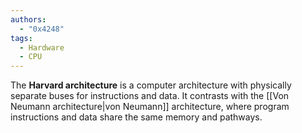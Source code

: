 ```yaml
---
authors:
  - "0x4248"
tags:
  - Hardware
  - CPU
---
```

The **Harvard architecture** is a computer architecture with physically separate buses for instructions and data. It contrasts with the [[Von Neumann architecture|von Neumann]] architecture, where program instructions and data share the same memory and pathways.